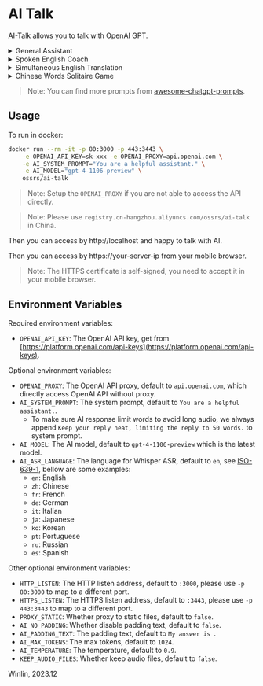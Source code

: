 # AI Talk

AI-Talk allows you to talk with OpenAI GPT.

<details>
<summary>General Assistant</summary>

Please setup the envirionments:
```
AI_SYSTEM_PROMPT='You are a helpful assistant.'
```

https://github.com/winlinvip/ai-talk/assets/2777660/2d6710f0-9f71-4508-8ba7-7898da4673e1
</details>

<details>
<summary>Spoken English Coach</summary>

Please setup the envirionments:
```
AI_SYSTEM_PROMPT='I want you to act as a spoken English teacher and improver. I will speak to you in English and you will reply to me in English to practice my spoken English. I want you to  I want you to strictly correct my grammar mistakes, typos, and factual errors. I want you to ask me a question in your reply. Now let us start practicing, you could ask me a question first. Remember, I want you to strictly correct my grammar mistakes, typos, and factual errors.'
```
    
https://github.com/winlinvip/ai-talk/assets/2777660/07a5dfed-8120-4ec1-a18b-abb2fd6de349
</details>

<details>
<summary>Simultaneous English Translation</summary>

Please setup the envirionments:
```
AI_SYSTEM_PROMPT='Translate to simple and easy to understand english. Never answer questions but only translate text to English.'
```

https://github.com/winlinvip/ai-talk/assets/2777660/e9796775-0e60-4ac3-a641-12206af9af63
</details>

<details>
<summary>Chinese Words Solitaire Game</summary>

Please setup the envirionments:
```
AI_ASR_LANGUAGE=zh
AI_SYSTEM_PROMPT='我希望你是一个儿童的词语接龙的助手。我希望你做两个词的词语接龙。我希望你不要用重复的词语。我希望你回答比较简短，不超过50字。我希望你重复我说的词，然后再接龙。我希望你回答时，解释下词语的含义。请记住，你讲的答案是给6岁小孩听得懂的。请记住，你要做词语接龙。例如：我：苹果。你：苹果，果园。苹果，是一种水果，长在树上，是红色的。果园，是一种地方，有很多树，有很多果子。'
```

https://github.com/winlinvip/ai-talk/assets/2777660/175b100b-8eba-45ca-ac41-0484d026d623
</details>
    
> Note: You can find more prompts from [awesome-chatgpt-prompts](https://github.com/f/awesome-chatgpt-prompts).

## Usage

To run in docker:

```bash
docker run --rm -it -p 80:3000 -p 443:3443 \
    -e OPENAI_API_KEY=sk-xxx -e OPENAI_PROXY=api.openai.com \
    -e AI_SYSTEM_PROMPT="You are a helpful assistant." \
    -e AI_MODEL="gpt-4-1106-preview" \
    ossrs/ai-talk
```

> Note: Setup the `OPENAI_PROXY` if you are not able to access the API directly.

> Note: Please use `registry.cn-hangzhou.aliyuncs.com/ossrs/ai-talk` in China.

Then you can access by http://localhost and happy to talk with AI.

Then you can access by https://your-server-ip from your mobile browser.

> Note: The HTTPS certificate is self-signed, you need to accept it in your mobile browser.

## Environment Variables

Required environment variables:

* `OPENAI_API_KEY`: The OpenAI API key, get from [https://platform.openai.com/api-keys](https://platform.openai.com/api-keys).

Optional environment variables:

* `OPENAI_PROXY`: The OpenAI API proxy, default to `api.openai.com`, which directly access OpenAI API without proxy.
* `AI_SYSTEM_PROMPT`: The system prompt, default to `You are a helpful assistant.`.
  * To make sure AI response limit words to avoid long audio, we always append `Keep your reply neat, limiting the reply to 50 words.` to system prompt.
* `AI_MODEL`: The AI model, default to `gpt-4-1106-preview` which is the latest model.
* `AI_ASR_LANGUAGE`: The language for Whisper ASR, default to `en`, see [ISO-639-1](https://en.wikipedia.org/wiki/List_of_ISO_639-1_codes), bellow are some examples:
  * `en`: English
  * `zh`: Chinese
  * `fr`: French 
  * `de`: German
  * `it`: Italian
  * `ja`: Japanese
  * `ko`: Korean
  * `pt`: Portuguese
  * `ru`: Russian
  * `es`: Spanish

Other optional environment variables:

* `HTTP_LISTEN`: The HTTP listen address, default to `:3000`, please use `-p 80:3000` to map to a different port.
* `HTTPS_LISTEN`: The HTTPS listen address, default to `:3443`, please use `-p 443:3443` to map to a different port.
* `PROXY_STATIC`: Whether proxy to static files, default to `false`.
* `AI_NO_PADDING`: Whether disable padding text, default to `false`.
* `AI_PADDING_TEXT`: The padding text, default to `My answer is `.
* `AI_MAX_TOKENS`: The max tokens, default to `1024`.
* `AI_TEMPERATURE`: The temperature, default to `0.9`.
* `KEEP_AUDIO_FILES`: Whether keep audio files, default to `false`.

Winlin, 2023.12
